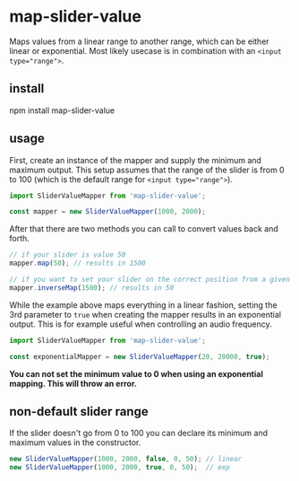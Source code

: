 # map-slider-value

Maps values from a linear range to another range, which can be either linear or exponential. Most likely usecase is in combination with an `<input type="range">`.

## install

npm install map-slider-value

## usage

First, create an instance of the mapper and supply the minimum and maximum output. This setup assumes that the range of the slider is from 0 to 100 (which is the default range for `<input type="range">`).   
```typescript
import SliderValueMapper from 'map-slider-value';

const mapper = new SliderValueMapper(1000, 2000);
```

After that there are two methods you can call to convert values back and forth.
```typescript
// if your slider is value 50
mapper.map(50); // results in 1500

// if you want to set your slider on the correct position from a given value
mapper.inverseMap(1500); // results in 50
```

While the example above maps everything in a linear fashion, setting the 3rd parameter to `true` when creating the mapper results in an exponential output. This is for example useful when controlling an audio frequency.

```typescript
import SliderValueMapper from 'map-slider-value';

const exponentialMapper = new SliderValueMapper(20, 20000, true);
```

__You can not set the minimum value to 0 when using an exponential mapping. This will throw an error.__

## non-default slider range
If the slider doesn't go from 0 to 100 you can declare its  minimum and maximum values in the constructor. 

```typescript
new SliderValueMapper(1000, 2000, false, 0, 50); // linear
new SliderValueMapper(1000, 2000, true, 0, 50);  // exp 
``` 
